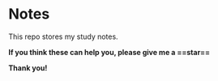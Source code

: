 # Notes

This repo stores my study notes.

**If you think these can help you, please give me a ==star==**

**Thank you!**

